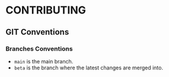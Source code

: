# CONTRIBUTING

## GIT Conventions
### Branches Conventions
- `main` is the main branch.
- `beta` is the branch where the latest changes are merged into.
